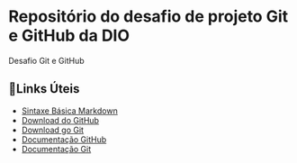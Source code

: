 # Repositório do desafio de projeto Git e GitHub da DIO
Desafio Git e GitHub

## 🔗Links Úteis

- [Sintaxe Básica Markdown](https://www.markdownguide.org/basic-syntax/)
- [Download do GitHub](https://desktop.github.com/)
- [Download go Git](https://git-scm.com/downloads)
- [Documentação GitHub](https://docs.github.com/pt)
- [Documentação Git](https://git-scm.com/doc)

##


